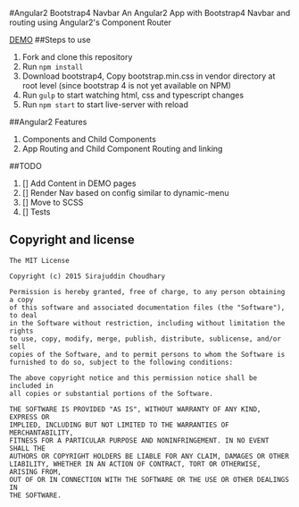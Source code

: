 #Angular2 Bootstrap4 Navbar
An Angular2 App with Bootstrap4 Navbar and routing using Angular2's Component Router

[DEMO](http://sirajc.github.io/angular2-bs4-navbar)
##Steps to use
1. Fork and clone this repository
1. Run `npm install`
1. Download bootstrap4, Copy bootstrap.min.css in vendor directory at root level (since bootstrap 4 is not yet available on NPM)
1. Run `gulp` to start watching html, css and typescript changes
1. Run `npm start` to start live-server with reload

##Angular2 Features
1. Components and Child Components
1. App Routing and Child Component Routing and linking

##TODO
1. [] Add Content in DEMO pages
1. [] Render Nav based on config similar to dynamic-menu
1. [] Move to SCSS
1. [] Tests

## Copyright and license

	The MIT License

	Copyright (c) 2015 Sirajuddin Choudhary

	Permission is hereby granted, free of charge, to any person obtaining a copy
	of this software and associated documentation files (the "Software"), to deal
	in the Software without restriction, including without limitation the rights
	to use, copy, modify, merge, publish, distribute, sublicense, and/or sell
	copies of the Software, and to permit persons to whom the Software is
	furnished to do so, subject to the following conditions:

	The above copyright notice and this permission notice shall be included in
	all copies or substantial portions of the Software.

	THE SOFTWARE IS PROVIDED "AS IS", WITHOUT WARRANTY OF ANY KIND, EXPRESS OR
	IMPLIED, INCLUDING BUT NOT LIMITED TO THE WARRANTIES OF MERCHANTABILITY,
	FITNESS FOR A PARTICULAR PURPOSE AND NONINFRINGEMENT. IN NO EVENT SHALL THE
	AUTHORS OR COPYRIGHT HOLDERS BE LIABLE FOR ANY CLAIM, DAMAGES OR OTHER
	LIABILITY, WHETHER IN AN ACTION OF CONTRACT, TORT OR OTHERWISE, ARISING FROM,
	OUT OF OR IN CONNECTION WITH THE SOFTWARE OR THE USE OR OTHER DEALINGS IN
	THE SOFTWARE.
